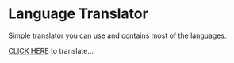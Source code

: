 # Language Translator

Simple translator you can use and contains most of the languages.
<div>
  <a href = 'https://programindz-language-translator-translator-3r037a.streamlitapp.com/'>CLICK HERE<a/> to translate...
  <div/>
